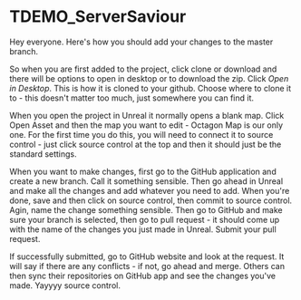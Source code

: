 # TDEMO_ServerSaviour

Hey everyone. Here's how you should add your changes to the master branch.

So when you are first added to the project, click clone or download and there will be options to open in desktop or to download the zip.
Click *Open in Desktop*. This is how it is cloned to your github. Choose where to clone it to - this doesn't matter too much, just somewhere you can find it.

When you open the project in Unreal it normally opens a blank map. Click Open Asset and then the map you want to edit - Octagon Map is our only one. For the first time you do this, you will need to connect it to source control - just click source control at the top and then it should just be the standard settings.

When you want to make changes, first go to the GitHub application and create a new branch. Call it something sensible. Then go ahead in Unreal and make all the changes and add whatever you need to add. When you're done, save and then click on source control, then commit to source control. Agin, name the change something sensible. Then go to GitHub and make sure your branch is selected, then go to pull request - it should come up with the name of the changes you just made in Unreal. Submit your pull request.

If successfully submitted, go to GitHub website and look at the request. It will say if there are any conflicts - if not, go ahead and merge. Others can then sync their repositories on GitHub app and see the changes you've made. Yayyyy source control.
